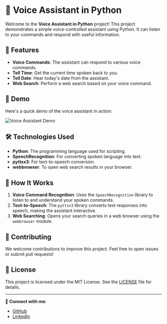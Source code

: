 # 🎤 Voice Assistant in Python

Welcome to the **Voice Assistant in Python** project! This project demonstrates a simple voice-controlled assistant using Python. It can listen to your commands and respond with useful information.

## 🌟 Features
- **Voice Commands**: The assistant can respond to various voice commands.
- **Tell Time**: Get the current time spoken back to you.
- **Tell Date**: Hear today's date from the assistant.
- **Web Search**: Perform a web search based on your voice command.

## 📸 Demo

Here's a quick demo of the voice assistant in action:

![Voice Assistant Demo](https://user-images.githubusercontent.com/your_image_link.gif)

## 🛠️ Technologies Used
- **Python**: The programming language used for scripting.
- **SpeechRecognition**: For converting spoken language into text.
- **pyttsx3**: For text-to-speech conversion.
- **webbrowser**: To open web search results in your browser.

## 📄 How It Works
1. **Voice Command Recognition**: Uses the `SpeechRecognition` library to listen to and understand your spoken commands.
2. **Text-to-Speech**: The `pyttsx3` library converts text responses into speech, making the assistant interactive.
3. **Web Searching**: Opens your search queries in a web browser using the `webbrowser` module.

## 🤝 Contributing
We welcome contributions to improve this project. Feel free to open issues or submit pull requests!

## 📜 License
This project is licensed under the MIT License. See the [LICENSE](LICENSE) file for details.

---

🔗 **Connect with me**:
- [GitHub](https://github.com/shadowking06)
- [LinkedIn](https://www.linkedin.com/in/ujjwal-pandey-324769166/)
